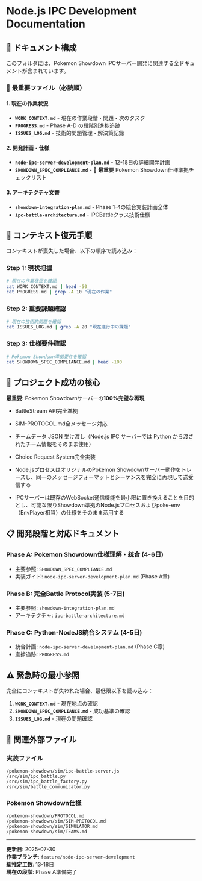 # Node.js IPC Development Documentation

## 📂 ドキュメント構成

このフォルダには、Pokemon Showdown IPCサーバー開発に関連する全ドキュメントが含まれています。

### 🎯 **最重要ファイル（必読順）**

#### 1. **現在の作業状況** 
- **`WORK_CONTEXT.md`** - 現在の作業段階・問題・次のタスク
- **`PROGRESS.md`** - Phase A-D の段階別進捗追跡  
- **`ISSUES_LOG.md`** - 技術的問題管理・解決策記録

#### 2. **開発計画・仕様** 
- **`node-ipc-server-development-plan.md`** - 12-18日の詳細開発計画
- **`SHOWDOWN_SPEC_COMPLIANCE.md`** - 🚨 **最重要** Pokemon Showdown仕様準拠チェックリスト

#### 3. **アーキテクチャ文書**
- **`showdown-integration-plan.md`** - Phase 1-4の統合実装計画全体  
- **`ipc-battle-architecture.md`** - IPCBattleクラス技術仕様

## 🚀 **コンテキスト復元手順**

コンテキストが喪失した場合、以下の順序で読み込み：

### **Step 1: 現状把握**
```bash
# 現在の作業状況を確認
cat WORK_CONTEXT.md | head -50
cat PROGRESS.md | grep -A 10 "現在の作業"
```

### **Step 2: 重要課題確認**  
```bash
# 現在の技術的問題を確認
cat ISSUES_LOG.md | grep -A 20 "現在進行中の課題"
```

### **Step 3: 仕様要件確認**
```bash
# Pokemon Showdown準拠要件を確認
cat SHOWDOWN_SPEC_COMPLIANCE.md | head -100
```

## 🎯 **プロジェクト成功の核心**

**最重要**: Pokemon Showdownサーバーの**100%完璧な再現**

- BattleStream API完全準拠
- SIM-PROTOCOL.md全メッセージ対応  
- チームデータ JSON 受け渡し（Node.js IPC サーバーでは Python から渡されたチーム情報をそのまま使用）
- Choice Request System完全実装
  
- Node.jsプロセスはオリジナルのPokemon Showdownサーバー動作をトレースし、同一のメッセージフォーマットとシーケンスを完全に再現して送受信する
- IPCサーバーは既存のWebSocket通信機能を最小限に置き換えることを目的とし、可能な限りShowdown準拠のNode.jsプロセスおよびpoke-env（EnvPlayer相当）の仕様をそのまま活用する

## 📋 **開発段階と対応ドキュメント**

### **Phase A: Pokemon Showdown仕様理解・統合** (4-6日)
- 主要参照: `SHOWDOWN_SPEC_COMPLIANCE.md`
- 実装ガイド: `node-ipc-server-development-plan.md` (Phase A章)

### **Phase B: 完全Battle Protocol実装** (5-7日)  
- 主要参照: `showdown-integration-plan.md`
- アーキテクチャ: `ipc-battle-architecture.md`

### **Phase C: Python-NodeJS統合システム** (4-5日)
- 統合計画: `node-ipc-server-development-plan.md` (Phase C章)
- 進捗追跡: `PROGRESS.md`

## ⚠️ **緊急時の最小参照**

完全にコンテキストが失われた場合、最低限以下を読み込み：

1. **`WORK_CONTEXT.md`** - 現在地点の確認
2. **`SHOWDOWN_SPEC_COMPLIANCE.md`** - 成功基準の確認  
3. **`ISSUES_LOG.md`** - 現在の問題確認

## 🔗 **関連外部ファイル**

### **実装ファイル**
```
/pokemon-showdown/sim/ipc-battle-server.js
/src/sim/ipc_battle.py
/src/sim/ipc_battle_factory.py
/src/sim/battle_communicator.py
```

### **Pokemon Showdown仕様**
```
/pokemon-showdown/PROTOCOL.md
/pokemon-showdown/sim/SIM-PROTOCOL.md  
/pokemon-showdown/sim/SIMULATOR.md
/pokemon-showdown/sim/TEAMS.md
```

---

**更新日**: 2025-07-30  
**作業ブランチ**: `feature/node-ipc-server-development`  
**総推定工数**: 13-18日  
**現在の段階**: Phase A準備完了